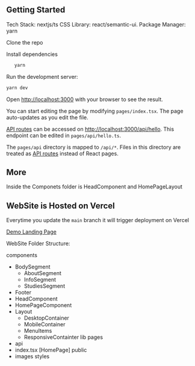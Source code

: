 ## Getting Started

Tech Stack: nextjs/ts
CSS Library: react/semantic-ui.
Package Manager: yarn

Clone the repo

Install dependencies

```bash
   yarn
```

Run the development server:

```bash
yarn dev
```

Open [http://localhost:3000](http://localhost:3000) with your browser to see the result.

You can start editing the page by modifying `pages/index.tsx`. The page auto-updates as you edit the file.

[API routes](https://nextjs.org/docs/api-routes/introduction) can be accessed on [http://localhost:3000/api/hello](http://localhost:3000/api/hello). This endpoint can be edited in `pages/api/hello.ts`.

The `pages/api` directory is mapped to `/api/*`. Files in this directory are treated as [API routes](https://nextjs.org/docs/api-routes/introduction) instead of React pages.

## More

Inside the Componets folder is HeadComponent and HomePageLayout

## WebSite is Hosted on Vercel

Everytime you update the `main` branch it will trigger deployment on Vercel

[Demo Landing Page](https://nextjs-landingpage-wheat.vercel.app/)

WebSite Folder Structure:

components

- BodySegment
  - AboutSegment
  - InfoSegment
  - StudiesSegment
- Footer
- HeadComponent
- HomePageComponent
- Layout
  - DesktopContainer
  - MobileContainer
  - MenuItems
  - ResponsiveContainter
lib
pages
- api
- index.tsx [HomePage]
public
- images
styles
